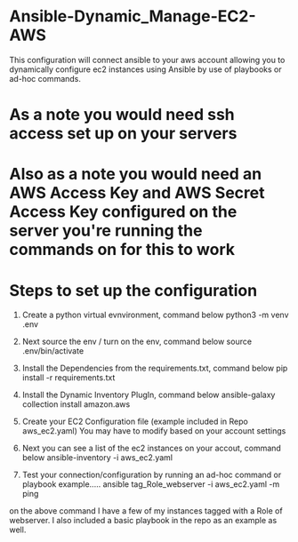 # Ansible-Dynamic_Manage-EC2-AWS
This configuration will connect ansible to your aws account allowing you to dynamically configure ec2 instances using Ansible by use of playbooks or ad-hoc commands. 


# As a note you would need ssh access set up on your servers
# Also as a note you would need an AWS Access Key and AWS Secret Access Key configured on the server you're running the commands on for this to work

# Steps to set up the configuration

1. Create a python virtual evnvironment, command below
 python3 -m venv .env 

2. Next source the env / turn on the env, command below
 source .env/bin/activate

3. Install the Dependencies from the requirements.txt, command below
 pip install -r requirements.txt 

4. Install the Dynamic Inventory PlugIn, command below
 ansible-galaxy collection install amazon.aws 

5. Create your EC2 Configuration file (example included in Repo aws_ec2.yaml) You may have to modify based on your account settings

6. Next you can see a list of the ec2 instances on your accout, command below
 ansible-inventory -i aws_ec2.yaml 

7. Test your connection/configuration by running an ad-hoc command or playbook
 example..... ansible tag_Role_webserver -i aws_ec2.yaml -m ping

 on the above command I have a few of my instances tagged with a Role of webserver. I also included a basic playbook in the repo as an example as well. 


 
